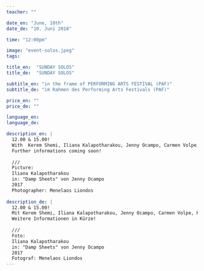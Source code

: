 ```yaml
---
teacher: ""

date_en: "June, 10th"
date_de: "10. Juni 2018"

time: "12:00pm"

image: "event-solos.jpeg"
tags:

title_en:  "SUNDAY SOLOS"
title_de:  "SUNDAY SOLOS"

subtitle_en: "in the frame of PERFORMING ARTS FESTIVAL (PAF)"
subtitle_de: "im Rahmen des Performing Arts Festivals (PAF)"

price_en: ""
price_de: ""

language_en:
language_de:

description_en: |
  12.00 & 15.00!  
  With  Kerem Shemi, Iliana Kalapotharakou, Jenny Ocampo, Carmen Volpe, Karina Suárez Bosche, Daniela Lucato, Maria Sanchez Alonso, Laura Giuntoli/Raffaella Galdi!   
  Further informations coming soon!  
  
  ///  
  Picture:  
  Iliana Kalapotharakou  
  in: "Damp Sheets" von Jenny Ocampo  
  2017  
  Photographer: Menelaos Liondos
  
description_de: |
  12.00 & 15.00!  
  Mit Kerem Shemi, Iliana Kalapotharakou, Jenny Ocampo, Carmen Volpe, Karina Suárez Bosche, Daniela Lucato, Maria Sanchez Alonso, Laura Giuntoli/Raffaella Galdi!  
  Weitere Informationen in Kürze!  
  
  ///  
  Foto:  
  Iliana Kalapotharakou  
  in: "Damp Sheets" von Jenny Ocampo  
  2017  
  Fotograf: Menelaos Liondos
---
```



